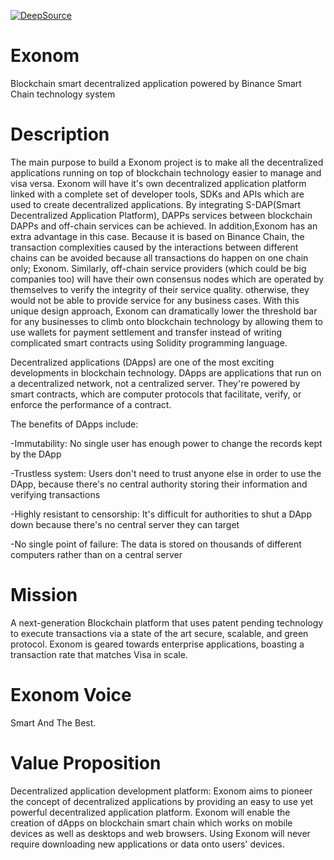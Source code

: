 [![DeepSource](https://deepsource.io/gh/KOSASIH/Exonom.svg/?label=active+issues&show_trend=true&token=4QLN_2j0yz6FO2JdEZsjSt5E)](https://deepsource.io/gh/KOSASIH/Exonom/?ref=repository-badge)

# Exonom

Blockchain smart decentralized application powered by Binance Smart Chain technology system

# Description

The main purpose to build a Exonom project is to make all the decentralized applications running on top of blockchain technology easier to manage and visa versa. Exonom will have it's own decentralized application platform linked with a complete set of developer tools, SDKs and APIs which are used to create decentralized applications. By integrating S-DAP(Smart Decentralized Application Platform), DAPPs services between blockchain DAPPs and off-chain services can be achieved. In addition,Exonom has an extra advantage in this case. Because it is based on Binance Chain, the transaction complexities caused by the interactions between different chains can be avoided because all transactions do happen on one chain only; Exonom. Similarly, off-chain service providers (which could be big companies too) will have their own consensus nodes which are operated by themselves to verify the integrity of their service quality. otherwise, they would not be able to provide service for any business cases. With this unique design approach, Exonom can dramatically lower the threshold bar for any businesses to climb onto blockchain technology by allowing them to use wallets for payment settlement and transfer instead of writing complicated smart contracts using Solidity programming language.

Decentralized applications (DApps) are one of the most exciting developments in blockchain technology. DApps are applications that run on a decentralized network, not a centralized server. They're powered by smart contracts, which are computer protocols that facilitate, verify, or enforce the performance of a contract.

The benefits of DApps include:

-Immutability: No single user has enough power to change the records kept by the DApp

-Trustless system: Users don't need to trust anyone else in order to use the DApp, because there's no central authority storing their information and verifying transactions

-Highly resistant to censorship: It's difficult for authorities to shut a DApp down because there's no central server they can target

-No single point of failure: The data is stored on thousands of different computers rather than on a central server

# Mission

A next-generation Blockchain platform that uses patent pending technology to execute transactions via a state of the art secure, scalable, and green protocol. Exonom is geared towards enterprise applications, boasting a transaction rate that matches Visa in scale.

# Exonom Voice

Smart And The Best.

# Value Proposition

Decentralized application development platform: Exonom aims to pioneer the concept of decentralized applications by providing an easy to use yet powerful decentralized application platform. Exonom will enable the creation of dApps on blockchain smart chain which works on mobile devices as well as desktops and web browsers. Using Exonom will never require downloading new applications or data onto users' devices.
